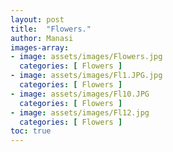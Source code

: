 ```yaml
---
layout: post
title:  "Flowers."
author: Manasi
images-array:
- image: assets/images/Flowers.jpg
  categories: [ Flowers ]
- image: assets/images/Fl1.JPG.jpg
  categories: [ Flowers ]
- image: assets/images/Fl10.JPG
  categories: [ Flowers ]
- image: assets/images/Fl12.jpg
  categories: [ Flowers ]
toc: true
---
```

